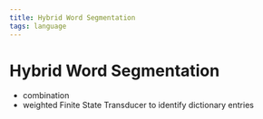 ```yaml
---
title: Hybrid Word Segmentation
tags: language
---
```


# Hybrid Word Segmentation
- combination
- weighted Finite State Transducer to identify dictionary entries








































